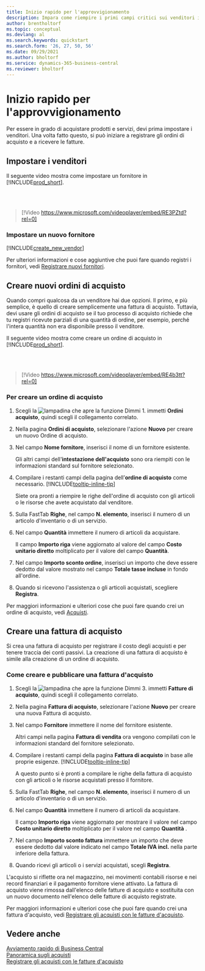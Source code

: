 ```yaml
---
title: Inizio rapido per l'approvvigionamento
description: Impara come riempire i primi campi critici sui venditori in Business Central in modo da poter iniziare ad acquistare prodotti e servizi.
author: brentholtorf
ms.topic: conceptual
ms.devlang: al
ms.search.keywords: quickstart
ms.search.form: '26, 27, 50, 56'
ms.date: 09/29/2021
ms.author: bholtorf
ms.service: dynamics-365-business-central
ms.reviewer: bholtorf
---
```


# Inizio rapido per l'approvvigionamento

Per essere in grado di acquistare prodotti e servizi, devi prima impostare i venditori. Una volta fatto questo, si può iniziare a registrare gli ordini di acquisto e a ricevere le fatture.  

## Impostare i venditori

Il seguente video mostra come impostare un fornitore in [!INCLUDE[prod_short](includes/prod_short.md)].

<br><br>  

> [!Video https://www.microsoft.com/videoplayer/embed/RE3PZtd?rel=0]

### Impostare un nuovo fornitore

[!INCLUDE[create_new_vendor](includes/create_new_vendor.md)]

Per ulteriori informazioni e cose aggiuntive che puoi fare quando registri i fornitori, vedi [Registrare nuovi fornitori](purchasing-how-register-new-vendors.md).  

## Creare nuovi ordini di acquisto

Quando compri qualcosa da un venditore hai due opzioni. Il primo, e più semplice, è quello di creare semplicemente una fattura di acquisto. Tuttavia, devi usare gli ordini di acquisto se il tuo processo di acquisto richiede che tu registri ricevute parziali di una quantità di ordine, per esempio, perché l'intera quantità non era disponibile presso il venditore.

Il seguente video mostra come creare un ordine di acquisto in [!INCLUDE[prod_short](includes/prod_short.md)].

<br><br>

> [!Video https://www.microsoft.com/videoplayer/embed/RE4b3tt?rel=0]

### Per creare un ordine di acquisto  

1. Scegli la ![lampadina che apre la funzione Dimmi 1](media/ui-search/search_small.png "Dimmi cosa vuoi fare"). immetti **Ordini acquisto**, quindi scegli il collegamento correlato.  

2. Nella pagina **Ordini di acquisto**, selezionare l'azione **Nuovo** per creare un nuovo Ordine di acquisto.

3. Nel campo **Nome fornitore**, inserisci il nome di un fornitore esistente.

    Gli altri campi dell'**intestazione dell'acquisto** sono ora riempiti con le informazioni standard sul fornitore selezionato.  

4. Compilare i restanti campi della pagina dell’**ordine di acquisto** come necessario. [!INCLUDE[tooltip-inline-tip](includes/tooltip-inline-tip_md.md)]

    Siete ora pronti a riempire le righe dell'ordine di acquisto con gli articoli o le risorse che avete acquistato dal venditore.

5. Sulla FastTab **Righe**, nel campo **N. elemento**, inserisci il numero di un articolo d'inventario o di un servizio.

6. Nel campo **Quantità** immettere il numero di articoli da acquistare.

    Il campo **Importo riga** viene aggiornato al valore del campo **Costo unitario diretto** moltiplicato per il valore del campo **Quantità**.

7. Nel campo **Importo sconto ordine**, inserisci un importo che deve essere dedotto dal valore mostrato nel campo **Totale tasse incluse** in fondo all'ordine.

8. Quando si ricevono l'assistenza o gli articoli acquistati, scegliere **Registra**.

Per maggiori informazioni e ulteriori cose che puoi fare quando crei un ordine di acquisto, vedi [Acquisti](purchasing-manage-purchasing.md).  

## Creare una fattura di acquisto  

Si crea una fattura di acquisto per registrare il costo degli acquisti e per tenere traccia dei conti passivi. La creazione di una fattura di acquisto è simile alla creazione di un ordine di acquisto.

### Come creare e pubblicare una fattura d'acquisto  

1. Scegli la ![lampadina che apre la funzione Dimmi 3](media/ui-search/search_small.png "Dimmi cosa vuoi fare"). immetti **Fatture di acquisto**, quindi scegli il collegamento correlato.  
2. Nella pagina **Fattura di acquisto**, selezionare l'azione **Nuovo** per creare una nuova Fattura di acquisto.
3. Nel campo **Fornitore** immettere il nome del fornitore esistente.

    Altri campi nella pagina **Fattura di vendita** ora vengono compilati con le informazioni standard del fornitore selezionato.

4. Compilare i restanti campi della pagina **Fattura di acquisto** in base alle proprie esigenze. [!INCLUDE[tooltip-inline-tip](includes/tooltip-inline-tip_md.md)]

    A questo punto si è pronti a compilare le righe della fattura di acquisto con gli articoli o le risorse acquistati presso il fornitore.

5. Sulla FastTab **Righe**, nel campo **N. elemento**, inserisci il numero di un articolo d'inventario o di un servizio.
6. Nel campo **Quantità** immettere il numero di articoli da acquistare.

    Il campo **Importo riga** viene aggiornato per mostrare il valore nel campo **Costo unitario diretto** moltiplicato per il valore nel campo **Quantità** .

7. Nel campo **Importo sconto fattura** immettere un importo che deve essere dedotto dal valore indicato nel campo **Totale IVA incl.** nella parte inferiore della fattura.

8. Quando ricevi gli articoli o i servizi acquistati, scegli **Registra**.

L'acquisto si riflette ora nel magazzino, nei movimenti contabili risorse e nei record finanziari e il pagamento fornitore viene attivato. La fattura di acquisto viene rimossa dall'elenco delle fatture di acquisto e sostituita con un nuovo documento nell'elenco delle fatture di acquisto registrate.  

Per maggiori informazioni e ulteriori cose che puoi fare quando crei una fattura d'acquisto, vedi [Registrare gli acquisti con le fatture d'acquisto](purchasing-how-record-purchases.md).

## Vedere anche

[Avviamento rapido di Business Central](quick-start-business-central.md)  
[Panoramica sugli acquisti](Purchasing-manage-purchasing.md)  
[Registrare gli acquisti con le fatture d'acquisto](purchasing-how-record-purchases.md)  
